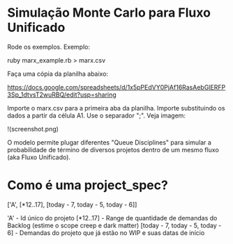 Simulação Monte Carlo para Fluxo Unificado
==========================================

Rode os exemplos. Exemplo:

ruby marx_example.rb > marx.csv

Faça uma cópia da planilha abaixo:

https://docs.google.com/spreadsheets/d/1x5pPEdVY0PjAf16RasAebGlERFP3Sp_1dtvsT2wuRBQ/edit?usp=sharing

Importe o marx.csv para a primeira aba da planilha. Importe substituindo os dados a partir da célula A1. Use o separador ";". Veja imagem:

!(screenshot.png)

O modelo permite plugar diferentes "Queue Disciplines" para simular a probabilidade de término de diversos projetos dentro de um mesmo fluxo (aka Fluxo Unificado).

Como é uma project_spec?
========================

['A', [*12..17], [today - 7, today - 5, today - 6]]

'A' - Id único do projeto
[*12..17] - Range de quantidade de demandas do Backlog (estime o scope creep e dark matter)
[today - 7, today - 5, today - 6] - Demandas do projeto que já estão no WIP e suas datas de início

